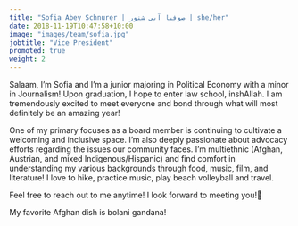 ```yaml
---
title: "Sofia Abey Schnurer | صوفیا آبی شنور | she/her"
date: 2018-11-19T10:47:58+10:00
image: "images/team/sofia.jpg"
jobtitle: "Vice President"
promoted: true
weight: 2
---
```


Salaam, I’m Sofia and I’m a junior majoring in Political Economy with a minor in Journalism! Upon  graduation, I hope to enter law school, inshAllah. I am tremendously excited to meet everyone and bond through what will most definitely be an amazing year!

One of my primary focuses as a board member is continuing to cultivate a welcoming and inclusive space. I’m also deeply passionate about advocacy efforts regarding the issues our community faces. I’m multiethnic (Afghan, Austrian, and mixed Indigenous/Hispanic) and find comfort in understanding my various backgrounds through food, music, film, and literature! I love to hike, practice music, play beach volleyball and travel. 

Feel free to reach out to me anytime! I look forward to meeting you!💛

My favorite Afghan dish is bolani gandana!
